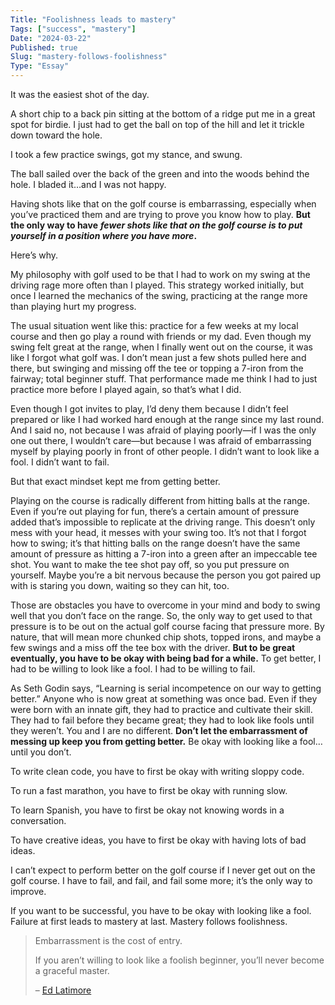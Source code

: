 ```yaml
---
Title: "Foolishness leads to mastery"
Tags: ["success", "mastery"]
Date: "2024-03-22"
Published: true
Slug: "mastery-follows-foolishness"
Type: "Essay"
---
```

It was the easiest shot of the day.

A short chip to a back pin sitting at the bottom of a ridge put me in a great spot for birdie. I just had to get the ball on top of the hill and let it trickle down toward the hole.

I took a few practice swings, got my stance, and swung.

The ball sailed over the back of the green and into the woods behind the hole. I bladed it…and I was not happy.

Having shots like that on the golf course is embarrassing, especially when you’ve practiced them and are trying to prove you know how to play. **But the only way to have** _**fewer shots like that on the golf course is to put yourself in a position where you have more**_**.**

Here’s why.

My philosophy with golf used to be that I had to work on my swing at the driving rage more often than I played. This strategy worked initially, but once I learned the mechanics of the swing, practicing at the range more than playing hurt my progress.

The usual situation went like this: practice for a few weeks at my local course and then go play a round with friends or my dad. Even though my swing felt great at the range, when I finally went out on the course, it was like I forgot what golf was. I don’t mean just a few shots pulled here and there, but swinging and missing off the tee or topping a 7-iron from the fairway; total beginner stuff. That performance made me think I had to just practice more before I played again, so that’s what I did.

Even though I got invites to play, I’d deny them because I didn’t feel prepared or like I had worked hard enough at the range since my last round. And I said no, not because I was afraid of playing poorly—if I was the only one out there, I wouldn’t care—but because I was afraid of embarrassing myself by playing poorly in front of other people. I didn’t want to look like a fool. I didn’t want to fail.

But that exact mindset kept me from getting better.

Playing on the course is radically different from hitting balls at the range. Even if you’re out playing for fun, there’s a certain amount of pressure added that’s impossible to replicate at the driving range. This doesn’t only mess with your head, it messes with your swing too. It’s not that I forgot how to swing; it’s that hitting balls on the range doesn’t have the same amount of pressure as hitting a 7-iron into a green after an impeccable tee shot. You want to make the tee shot pay off, so you put pressure on yourself. Maybe you’re a bit nervous because the person you got paired up with is staring you down, waiting so they can hit, too.

Those are obstacles you have to overcome in your mind and body to swing well that you don’t face on the range. So, the only way to get used to that pressure is to be out on the actual golf course facing that pressure more. By nature, that will mean more chunked chip shots, topped irons, and maybe a few swings and a miss off the tee box with the driver. **But to be great eventually, you have to be okay with being bad for a while.** To get better, I had to be willing to look like a fool. I had to be willing to fail.

As Seth Godin says, “Learning is serial incompetence on our way to getting better.” Anyone who is now great at something was once bad. Even if they were born with an innate gift, they had to practice and cultivate their skill. They had to fail before they became great; they had to look like fools until they weren’t. You and I are no different. **Don’t let the embarrassment of messing up keep you from getting better.** Be okay with looking like a fool…until you don’t.

To write clean code, you have to first be okay with writing sloppy code.

To run a fast marathon, you have to first be okay with running slow.

To learn Spanish, you have to first be okay not knowing words in a conversation.

To have creative ideas, you have to first be okay with having lots of bad ideas.

I can’t expect to perform better on the golf course if I never get out on the golf course. I have to fail, and fail, and fail some more; it’s the only way to improve.

If you want to be successful, you have to be okay with looking like a fool. Failure at first leads to mastery at last. Mastery follows foolishness.

> Embarrassment is the cost of entry.
> 
> If you aren’t willing to look like a foolish beginner, you’ll never become a graceful master.
> 
> – [​Ed Latimore​](https://x.com/EdLatimore/status/1058305553020141570?s=20)